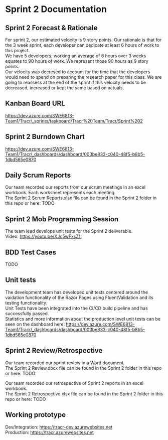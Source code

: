 # Sprint 2 Documentation

## Sprint 2 Forecast & Rationale
For sprint 2, our estimated velocity is 9 story points. Our rationale is that for the 3 week sprint, each developer can dedicate at least 6 hours of work to this project.  
We have 5 developers, working an average of 6 hours over 3 weeks equates to 90 hours of work. We represent those 90 hours as 9 story points.  
Our velocity was decresed to account for the time that the developers would need to spend on preparing the research paper for this class.
We are going to reassess at the end of the sprint if this velocity needs to be decreased, increased or kept the same based on actuals.

## Kanban Board URL
https://dev.azure.com/SWE6813-Team1/Tracr/_sprints/taskboard/Tracr%20Team/Tracr/Sprint%202

## Sprint 2 Burndown Chart
https://dev.azure.com/SWE6813-Team1/Tracr/_dashboards/dashboard/003be833-c040-48f5-b8b5-1dbd565e0870

## Daily Scrum Reports
Our team recorded our reports from our scrum meetings in an excel workbook. Each worksheet represents each meeting.  
The Sprint 2 Scrum Reports.xlsx file can be found in the Sprint 2 folder in this repo or here: TODO

## Sprint 2 Mob Programming Session
The team lead develops unit tests for the Sprint 2 deliverable.  
Video: https://youtu.be/XJc5wFxsZ1I

## BDD Test Cases
TODO

## Unit tests
The development team has developed unit tests centered around the vaidation functionality of the Razor Pages using FluentValidation and its testing functionality.  
Unit Tests have been integrated into the CI/CD build pipeline and has successfully passed.  
Statistics and more information about the production level unit tests can be seen on the dashboard here: https://dev.azure.com/SWE6813-Team1/Tracr/_dashboards/dashboard/003be833-c040-48f5-b8b5-1dbd565e0870

## Sprint 2 Review/Retrospective
Our team recorded our sprint review in a Word document.  
The Sprint 2 Review.docx file can be found in the Sprint 2 folder in this repo or here: TODO
  
Our team recorded our retrospective of Sprint 2 reports in an excel workbook.  
The Sprint 2 Retrospective.xlsx file can be found in the Sprint 2 folder in this repo or here: TODO

## Working prototype  
Dev/Integration: https://tracr-dev.azurewebsites.net     
Production: https://tracr.azurewebsites.net